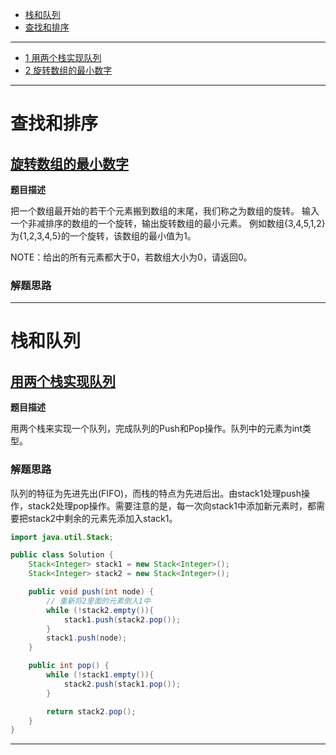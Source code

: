 * [栈和队列](#栈和队列)
* [查找和排序](#查找和排序)

----------------------

* [1 用两个栈实现队列](#用两个栈实现队列)
* [2 旋转数组的最小数字](#旋转数组的最小数字)



------------------------

# 查找和排序
## [旋转数组的最小数字](https://www.nowcoder.com/practice/9f3231a991af4f55b95579b44b7a01ba?tpId=13&tqId=11159&rp=1&ru=/ta/coding-interviews&qru=/ta/coding-interviews/question-ranking)
**题目描述**

把一个数组最开始的若干个元素搬到数组的末尾，我们称之为数组的旋转。 输入一个非减排序的数组的一个旋转，输出旋转数组的最小元素。 例如数组{3,4,5,1,2}为{1,2,3,4,5}的一个旋转，该数组的最小值为1。

NOTE：给出的所有元素都大于0，若数组大小为0，请返回0。
### 解题思路

-----------------------

# 栈和队列
## [用两个栈实现队列](https://www.nowcoder.com/practice/54275ddae22f475981afa2244dd448c6?tpId=13&tqId=11158&tPage=1&rp=1&ru=/ta/coding-interviews&qru=/ta/coding-interviews/question-ranking)
**题目描述**

用两个栈来实现一个队列，完成队列的Push和Pop操作。队列中的元素为int类型。

### 解题思路
队列的特征为先进先出(FIFO)，而栈的特点为先进后出。由stack1处理push操作，stack2处理pop操作。需要注意的是，每一次向stack1中添加新元素时，都需要把stack2中剩余的元素先添加入stack1。
```java
import java.util.Stack;

public class Solution {
    Stack<Integer> stack1 = new Stack<Integer>();
    Stack<Integer> stack2 = new Stack<Integer>();

    public void push(int node) {
        // 重新将2里面的元素倒入1中
        while (!stack2.empty()){
            stack1.push(stack2.pop());
        }
        stack1.push(node);
    }

    public int pop() {
        while (!stack1.empty()){
            stack2.push(stack1.pop());
        }

        return stack2.pop();
    }
}
```

-----------------------------
